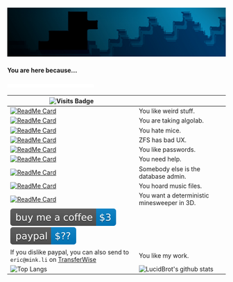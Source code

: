 ![image header banner](https://github.com/lucidBrot/lucidBrot/blob/master/blackbrot-nighttime-banner-small.jpg?raw=true)

#### You are here because...

![duck](https://raw.githubusercontent.com/lucidBrot/lucidBrot/26b35b6e216205cf667c39b0b1b507a5119434e4/animated.svg)

| ![Visits Badge](https://badges.pufler.dev/visits/lucidBrot/lucidBrot) |                                                              |
| ------------------------------------------------------------ | ------------------------------------------------------------ |
| [![ReadMe Card](https://github-readme-stats.vercel.app/api/pin/?username=lucidbrot&theme=algolia&repo=adventofcode)](https://github.com/lucidBrot/adventofcode) | You like weird stuff.                                        |
| [![ReadMe Card](https://github-readme-stats.vercel.app/api/pin/?username=lucidbrot&theme=algolia&repo=algolab-tutorial)](https://github.com/lucidBrot/algolab-tutorial) | You are taking algolab.                                        |
| [![ReadMe Card](https://github-readme-stats.vercel.app/api/pin/?username=lucidbrot&theme=algolia&repo=Brotkeys.js)](https://github.com/lucidBrot/Brotkeys.js) | You hate mice.                                               |
| [![ReadMe Card](https://github-readme-stats.vercel.app/api/pin/?username=lucidbrot&theme=algolia&repo=znap)](https://github.com/lucidBrot/znap) | ZFS has bad UX.                                              |
| [![ReadMe Card](https://github-readme-stats.vercel.app/api/pin/?username=lucidbrot&theme=algolia&repo=shiverbot)](https://github.com/lucidBrot/shiverbot) | You like passwords.                                          |
| [![ReadMe Card](https://github-readme-stats.vercel.app/api/pin/?username=lucidbrot&theme=algolia&repo=conrod-howto)](https://github.com/lucidBrot/conrod-howto) | You need help.                                               |
| [![ReadMe Card](https://github-readme-stats.vercel.app/api/pin/?username=lucidbrot&theme=algolia&repo=cevi-versand)](https://github.com/lucidBrot/cevi-versand) | Somebody else is the database admin.                         |
| [![ReadMe Card](https://github-readme-stats.vercel.app/api/pin/?username=lucidbrot&theme=algolia&repo=migrate-from-google-play-music)](https://github.com/lucidBrot/migrate-from-google-play-music) | You hoard music files.                                       |
| [![ReadMe Card](https://github-readme-stats.vercel.app/api/pin/?username=lucidbrot&theme=algolia&repo=mineDeeper)](https://github.com/lucidBrot/mineDeeper) | You want a deterministic minesweeper in 3D.                                       |
| [![buy me a coffee](https://raw.githubusercontent.com/lucidBrot/lucidBrot/26b35b6e216205cf667c39b0b1b507a5119434e4/badges/coffee.svg)](https://www.buymeacoffee.com/LucidBrot)<br />[![paypal](https://raw.githubusercontent.com/lucidBrot/lucidBrot/26b35b6e216205cf667c39b0b1b507a5119434e4/badges/paypal.svg)](https://www.paypal.me/EricMink/20CHF) 
If you dislike paypal, you can also send to `eric@mink.li` on [TransferWise](https://transferwise.com/invite/u/ericm1482)| You like my work.                                            |
| ![Top Langs](https://github-readme-stats.vercel.app/api/top-langs/?username=lucidbrot&theme=algolia&layout=compact) | ![LucidBrot's github stats](https://github-readme-stats.vercel.app/api?username=lucidbrot&show_icons=true&theme=algolia&hide_title=false) |



